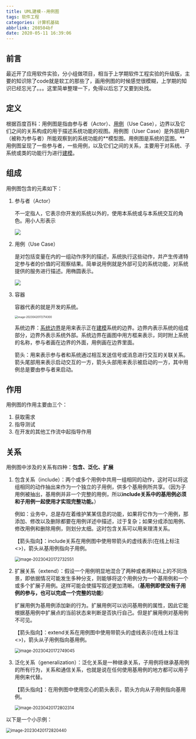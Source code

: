 ```yaml
---
title: UML建模--用例图
tags: 软件工程
categories: 计算机基础
abbrlink: 208504bf
date: 2020-05-11 16:39:06
---
```


## 前言

最近开了应用软件实验，分小组做项目，相当于上学期软件工程实验的升级版，主要的知识除了code就是软工的那些了，画用例图的时候感觉很模糊，上学期的知识已经忘光了。。。这里简单整理一下，免得以后忘了又要到处找。

<!--more-->

## 定义

根据百度百科：用例图是指由参与者（Actor）、[用例](https://baike.baidu.com/item/用例/163511)（Use Case），边界以及它们之间的关系构成的用于描述系统功能的视图。用例图（User Case）是外部用户（被称为参与者）所能观察到的系统功能的**模型图。用例图是系统的蓝图。**用例图呈现了一些参与者，一些用例，以及它们之间的关系，主要用于对系统、子系统或类的功能行为进行[建模](https://baike.baidu.com/item/建模/814831)。

## 组成

用例图包含的元素如下：

1. 参与者（Actor）

   不一定指人，它表示你开发的系统以外的，使用本系统或与本系统交互的角色。用小人形表示

   ![](https://jihulab.com/Leslie61/imagelake/-/raw/main/pictures/2023/04/Actor.png)

2. 用例（Use Case）

   是对包括变量在内的一组动作序列的描述，系统执行这些动作，并产生传递特定参与者的价值的可观察结果。简单说用例就是外部可见的系统功能，对系统提供的服务进行描述。用椭圆表示。

   ![](https://jihulab.com/Leslie61/imagelake/-/raw/main/pictures/2023/04/usecase.png)

3. 容器

   容器代表的就是开发的系统。

   <img src="https://jihulab.com/Leslie61/imagelake/-/raw/main/pictures/2023/04/image-20230420172714300.png" alt="image-20230420172714300" style="zoom:50%;" />

   系统边界：[系统边界](https://baike.baidu.com/item/系统边界)是用来表示正在[建模](https://baike.baidu.com/item/建模)系统的边界。边界内表示系统的组成部分，边界外表示系统外部。系统边界在画图中用方框来表示，同时附上系统的名称，参与者画在边界的外面，用例画在边界里面。

   箭头：用来表示参与者和系统通过相互发送信号或消息进行交互的关联关系。箭头尾部用来表示启动交互的一方，箭头头部用来表示被启动的一方，其中用例总是要由参与者来启动。

## 作用

用例图的作用主要由三个：

1. 获取需求
2. 指导测试
3. 在开发的其他工作流中起指导作用

## 关系

用例图中涉及的关系有四种：**包含、泛化、扩展**

1. 包含关系（include）：两个或多个用例中共用一组相同的动作，这时可以将这组相同的动作抽出来作为一个独立的子用例，供多个基用例所共享。（因为子用例被抽出，基用例并非一个完整的用例，所以**include关系中的基用例必须和子用例一起使用才实现完整功能。**）

   例如：业务中，总是存在着维护某某信息的功能，如果将它作为一个用例，那添加、修改以及删除都要在用例详述中描述，过于复杂；如果分成添加用例、修改用例和删除用例，则划分太细。这时包含关系可以用来理清关系。

   【箭头指向】：include关系在用例图中使用带箭头的虚线表示(在线上标注<<include>>)，箭头从基用例指向子用例。

   <img src="https://jihulab.com/Leslie61/imagelake/-/raw/main/pictures/2023/04/image-20230420172732551.png" alt="image-20230420172732551" style="zoom:80%;" />

2. 扩展关系（extend）：假设一个用例明显地混合了两种或者两种以上的不同场景，即依据情况可能发生多种分支，则能够将这个用例分为一个基用例和一个或多个扩展子用例。这样可能会使描写叙述更加清晰。（**基用例即使没有子用例的参与，也可以完成一个完整的功能**）

   扩展用例为基用例添加新的行为。扩展用例可以访问基用例的属性，因此它能根据基用例中扩展点的当前状态来判断是否执行自己。但是扩展用例对基用例不可见。

   【箭头指向】：extend关系在用例图中使用带箭头的虚线表示(在线上标注<<extend>>)，箭头从子用例指向基用例。

   <img src="https://jihulab.com/Leslie61/imagelake/-/raw/main/pictures/2023/04/image-20230420172749045.png" alt="image-20230420172749045" style="zoom:80%;" />

3. 泛化关系（generalization）：泛化关系是一种继承关系，子用例将继承基用例的所有行为，关系和通信关系，也就是说在任何使用基用例的地方都可以用子用例来代替。

   【箭头指向】：在用例图中使用空心的箭头表示，箭头方向从子用例指向基用例。

   <img src="https://jihulab.com/Leslie61/imagelake/-/raw/main/pictures/2023/04/image-20230420172802314.png" alt="image-20230420172802314" style="zoom:80%;" />

以下是一个小示例：

<img src="https://jihulab.com/Leslie61/imagelake/-/raw/main/pictures/2023/04/image-20230420172820440.png" alt="image-20230420172820440" style="zoom:80%;" />